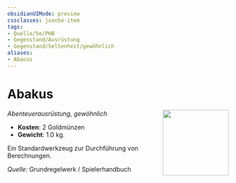 ```yaml
---
obsidianUIMode: preview
cssclasses: json5e-item
tags:
- Quelle/5e/PHB
- Gegenstand/Ausrüstung
- Gegenstand/Seltenheit/gewöhnlich
aliases:
- Abacus
---
```

# Abakus
*Abenteuerausrüstung, gewöhnlich*
<img src="Symbolik/Gegenstände.webp" align="right" width="150">

- **Kosten**: 2 Goldmünzen
- **Gewicht**: 1.0 kg.

Ein Standardwerkzeug zur Durchführung von Berechnungen.

*Quelle:* Grundregelwerk / Spielerhandbuch